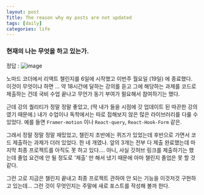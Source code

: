 ```yaml
---
layout: post
Title: The reason why my posts are not updated
tags: [daily]
categories: life
---
```


### 현재의 나는 무엇을 하고 있는가. 

정답 : 
![image](https://user-images.githubusercontent.com/89691274/147098252-7d90f614-71bf-4773-aeff-0280012f3e72.png)

노마드 코더에서 리액트 챌린지를 6일에 시작했고 이번주 월요일 (19일) 에 종료했다. 
이것이 무엇이냐 하면 ... 약 18시간에 달하는 강의를 듣고 그에 해당하는 과제를 코드로 제출하는 건데 국비 수업 끝나고 무언가 동기 부여가 필요해서 참여하기는 했다. 

근데 강의 퀄리티가 정말 정말 좋았고, (딱 내가 들을 시점에 갓 업데이트 된 따끈한 강의였기 때문에.) 내가 수업이나 독학에서는 따로 접해보지 않은 많은 라이브러리를 다룰 수 있었다. 
예를 들면 `Framer-motion` 이나 `React-query`, `React-Hook-Form` 같은.

그래서 정말 정말 정말 재밌었고, 챌린지 초반에는 퀴즈가 있었는데 후반으로 가면서 코드 제출하는 과제가 더러 있었다. 한 네 개였나.
앞의 3개는 전부 다 제출 완료했는데 마지막 최종 프로젝트를 아직도 못 하고 있다....
아니, 사실 깃허브 링크를 제출하기는 했는데 졸업 요건에 안 될 정도로 '제출' 만 해서 냈기 때문에 아마 챌린지 졸업은 못 할 것 같다. 

그런 고로 지금은 챌린지 끝내고 최종 프로젝트 관하여 안 되는 기능을 이것저것 구현하고 있는데... 
그런 것이 무엇인지는 주말에 새로 포스트를 작성해 볼까 한다.


<br/>

<br/>